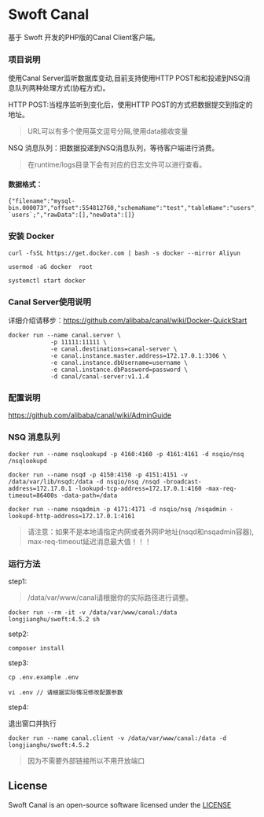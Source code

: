 # Swoft Canal

基于 Swoft 开发的PHP版的Canal Client客户端。

### 项目说明

使用Canal Server监听数据库变动,目前支持使用HTTP POST和和投递到NSQ消息队列两种处理方式(协程方式)。

HTTP POST:当程序监听到变化后，使用HTTP POST的方式把数据提交到指定的地址。

> URL可以有多个使用英文逗号分隔,使用data接收变量

NSQ 消息队列：把数据投递到NSQ消息队列，等待客户端进行消费。

> 在runtime/logs目录下会有对应的日志文件可以进行查看。

#### 数据格式：

```
{"filename":"mysql-bin.000073","offset":554812760,"schemaName":"test","tableName":"users","eventType":8,"sql":"TRUNCATE `users`;","rawData":[],"newData":[]}
```

### 安装 Docker

```
curl -fsSL https://get.docker.com | bash -s docker --mirror Aliyun

usermod -aG docker  root

systemctl start docker
```

### Canal Server使用说明

详细介绍请移步：https://github.com/alibaba/canal/wiki/Docker-QuickStart

```
docker run --name canal.server \
			-p 11111:11111 \
			-e canal.destinations=canal-server \
			-e canal.instance.master.address=172.17.0.1:3306 \
			-e canal.instance.dbUsername=username \
			-e canal.instance.dbPassword=password \
			-d canal/canal-server:v1.1.4
```

### 配置说明

https://github.com/alibaba/canal/wiki/AdminGuide

### NSQ 消息队列
```
docker run --name nsqlookupd -p 4160:4160 -p 4161:4161 -d nsqio/nsq /nsqlookupd

docker run --name nsqd -p 4150:4150 -p 4151:4151 -v /data/var/lib/nsqd:/data -d nsqio/nsq /nsqd -broadcast-address=172.17.0.1 -lookupd-tcp-address=172.17.0.1:4160 -max-req-timeout=86400s -data-path=/data

docker run --name nsqadmin -p 4171:4171 -d nsqio/nsq /nsqadmin -lookupd-http-address=172.17.0.1:4161
```
> 请注意：如果不是本地请指定内网或者外网IP地址(nsqd和nsqadmin容器), max-req-timeout延迟消息最大值！！！

### 运行方法

step1:
> /data/var/www/canal请根据你的实际路径进行调整。

```
docker run --rm -it -v /data/var/www/canal:/data longjianghu/swoft:4.5.2 sh
```
setp2:
```
composer install
```
step3:
```
cp .env.example .env 

vi .env // 请根据实际情况修改配置参数
```
step4:

退出窗口并执行

```
docker run --name canal.client -v /data/var/www/canal:/data -d longjianghu/swoft:4.5.2
```

> 因为不需要外部链接所以不用开放端口

## License

Swoft Canal is an open-source software licensed under the [LICENSE](LICENSE)
